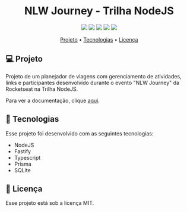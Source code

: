 <p align="center">
  <h1 align="center">NLW Journey - Trilha NodeJS</h1>
</p>

<p align="center">
  <a alt="NodeJS">
    <img src="https://img.shields.io/badge/Node.js-5FA04E.svg?style=for-the-badge&logo=nodedotjs&logoColor=white" />
  </a>
  <a alt="Fastify">
    <img src="https://img.shields.io/badge/Fastify-000000.svg?style=for-the-badge&logo=Fastify&logoColor=white" />
  </a>
  <a alt="TypeScript">
    <img src="https://img.shields.io/badge/typescript-%23007ACC.svg?style=for-the-badge&logo=typescript&logoColor=white" />
  </a>
  <a alt="Prisma">
    <img src="https://img.shields.io/badge/Prisma-2D3748.svg?style=for-the-badge&logo=Prisma&logoColor=white" />
  </a>
  <a alt="SQLite">
    <img src="https://img.shields.io/badge/SQLite-003B57.svg?style=for-the-badge&logo=SQLite&logoColor=white" />
  </a>
</p>

<p align="center">
  <a href="#projeto">Projeto</a> •
  <a href="#tecnologias">Tecnologias</a> •
  <a href="#licenca">Licença</a>
</p>

## 💻 Projeto<a id="projeto"></a>

Projeto de um planejador de viagens com gerenciamento de atividades, links e participantes desenvolvido durante o evento "NLW Journey" da Rocketseat na Trilha NodeJS.

Para ver a documentação, clique [aqui](https://nlw-journey.apidocumentation.com/reference).

## 🚀 Tecnologias<a id="tecnologias"></a>

Esse projeto foi desenvolvido com as seguintes tecnologias:

- NodeJS
- Fastify
- Typescript
- Prisma
- SQLite

## 📝 Licença<a id="licenca"></a>

Esse projeto está sob a licença MIT.
